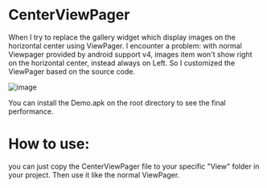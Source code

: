 # CenterViewPager

When I try to replace the gallery widget which display images on the horizontal center using ViewPager. I encounter a problem: with normal Viewpager provided by android support v4, images item won't show right on the horizontal center, instead always on Left. So I customized the ViewPager based on the source code.

![image](https://github.com/chikeong/CenterViewPager/blob/master/screenshots/centerviewpager.png)


You can install the Demo.apk on the root directory to see the final performance.

# How to use:
you can just copy the CenterViewPager file to your specific "View" folder in your project. Then use it like the normal ViewPager.
